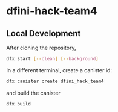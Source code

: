 # dfini-hack-team4

## Local Development

After cloning the repository,

```bash
dfx start [--clean] [--background]
```

In a different terminal, create a canister id:

```bash
dfx canister create dfini_hack_team4
```

and build the canister

```bash
dfx build
```

